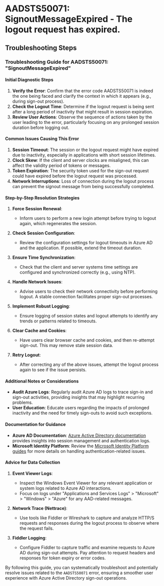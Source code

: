 # AADSTS50071: SignoutMessageExpired - The logout request has expired.


## Troubleshooting Steps
### Troubleshooting Guide for AADSTS50071: "SignoutMessageExpired"

#### Initial Diagnostic Steps
1. **Verify the Error**: Confirm that the error code AADSTS50071 is indeed the one being faced and clarify the context in which it appears (e.g., during sign-out process).
2. **Check the Logout Time**: Determine if the logout request is being sent after a long period of inactivity that might result in session expiration.
3. **Review User Actions**: Observe the sequence of actions taken by the user leading to the error, particularly focusing on any prolonged session duration before logging out.

#### Common Issues Causing This Error
1. **Session Timeout**: The session or the logout request might have expired due to inactivity, especially in applications with short session lifetimes.
2. **Clock Skew**: If the client and server clocks are misaligned, this can affect the validity period of tokens or messages.
3. **Token Expiration**: The security token used for the sign-out request could have expired before the logout request was processed.
4. **Network Interruptions**: Loss of connection during the logout process can prevent the signout message from being successfully completed.

#### Step-by-Step Resolution Strategies
1. **Force Session Renewal**:
   - Inform users to perform a new login attempt before trying to logout again, which regenerates the session.
  
2. **Check Session Configuration**:
   - Review the configuration settings for logout timeouts in Azure AD and the application. If possible, extend the timeout duration.

3. **Ensure Time Synchronization**:
   - Check that the client and server systems time settings are configured and synchronized correctly (e.g., using NTP).

4. **Handle Network Issues**:
   - Advise users to check their network connectivity before performing logout. A stable connection facilitates proper sign-out processes.

5. **Implement Robust Logging**:
   - Ensure logging of session states and logout attempts to identify any trends or patterns related to timeouts.

6. **Clear Cache and Cookies**: 
   - Have users clear browser cache and cookies, and then re-attempt sign-out. This may remove stale session data.

7. **Retry Logout**: 
   - After correcting any of the above issues, attempt the logout process again to see if the issue persists.

#### Additional Notes or Considerations
- **Audit Azure Logs**: Regularly audit Azure AD logs to trace sign-in and sign-out activities, providing insights that may highlight recurring problems.
- **User Education**: Educate users regarding the impacts of prolonged inactivity and the need for timely sign-outs to avoid such exceptions.
  
#### Documentation for Guidance
- **Azure AD Documentation**: [Azure Active Directory documentation](https://docs.microsoft.com/en-us/azure/active-directory/) provides insights into session management and authentication logs.
- **Microsoft Identity Platform**: Review the [Microsoft Identity Platform guides](https://docs.microsoft.com/en-us/azure/active-directory/develop/) for more details on handling authentication-related issues.

#### Advice for Data Collection
1. **Event Viewer Logs**: 
   - Inspect the Windows Event Viewer for any relevant application or system logs related to Azure AD interactions.
   - Focus on logs under "Applications and Services Logs" > "Microsoft" > "Windows" > "Azure" for any AAD-related messages.

2. **Network Trace (Nettrace)**:
   - Use tools like Fiddler or Wireshark to capture and analyze HTTP/S requests and responses during the logout process to observe where the request fails.

3. **Fiddler Logging**:
   - Configure Fiddler to capture traffic and examine requests to Azure AD during sign-out attempts. Pay attention to request headers and responses for token expiry or error codes.

By following this guide, you can systematically troubleshoot and potentially resolve issues related to the `AADSTS50071` error, ensuring a smoother user experience with Azure Active Directory sign-out operations.